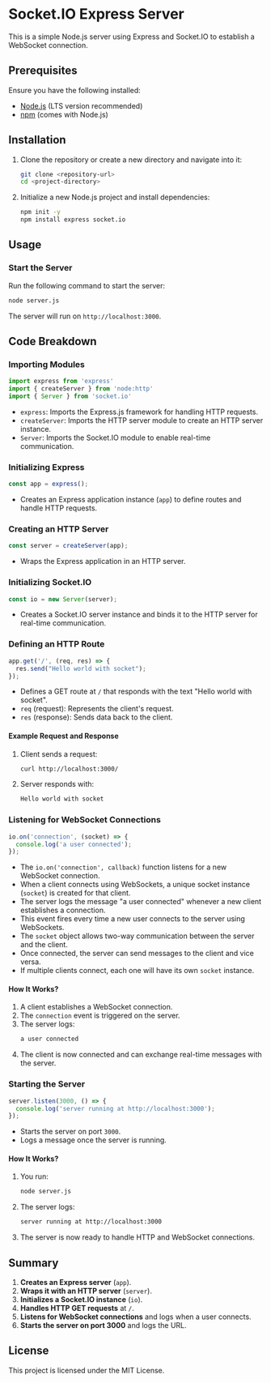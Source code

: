 # Socket.IO Express Server

This is a simple Node.js server using Express and Socket.IO to establish a WebSocket connection.

## Prerequisites

Ensure you have the following installed:
- [Node.js](https://nodejs.org/) (LTS version recommended)
- [npm](https://www.npmjs.com/) (comes with Node.js)

## Installation

1. Clone the repository or create a new directory and navigate into it:
   ```sh
   git clone <repository-url>
   cd <project-directory>
   ```

2. Initialize a new Node.js project and install dependencies:
   ```sh
   npm init -y
   npm install express socket.io
   ```

## Usage

### Start the Server
Run the following command to start the server:
```sh
node server.js
```

The server will run on `http://localhost:3000`.

## Code Breakdown

### Importing Modules
```javascript
import express from 'express'
import { createServer } from 'node:http'
import { Server } from 'socket.io'
```
- `express`: Imports the Express.js framework for handling HTTP requests.
- `createServer`: Imports the HTTP server module to create an HTTP server instance.
- `Server`: Imports the Socket.IO module to enable real-time communication.

### Initializing Express
```javascript
const app = express();
```
- Creates an Express application instance (`app`) to define routes and handle HTTP requests.

### Creating an HTTP Server
```javascript
const server = createServer(app);
```
- Wraps the Express application in an HTTP server.

### Initializing Socket.IO
```javascript
const io = new Server(server);
```
- Creates a Socket.IO server instance and binds it to the HTTP server for real-time communication.

### Defining an HTTP Route
```javascript
app.get('/', (req, res) => {
  res.send("Hello world with socket");
});
```
- Defines a GET route at `/` that responds with the text "Hello world with socket".
- `req` (request): Represents the client's request.
- `res` (response): Sends data back to the client.

#### Example Request and Response
1. Client sends a request:
   ```sh
   curl http://localhost:3000/
   ```
2. Server responds with:
   ```sh
   Hello world with socket
   ```

### Listening for WebSocket Connections
```javascript
io.on('connection', (socket) => {
  console.log('a user connected');
});
```
- The `io.on('connection', callback)` function listens for a new WebSocket connection.
- When a client connects using WebSockets, a unique socket instance (`socket`) is created for that client.
- The server logs the message "a user connected" whenever a new client establishes a connection.
- This event fires every time a new user connects to the server using WebSockets.
- The `socket` object allows two-way communication between the server and the client.
- Once connected, the server can send messages to the client and vice versa.
- If multiple clients connect, each one will have its own `socket` instance.

#### How It Works?
1. A client establishes a WebSocket connection.
2. The `connection` event is triggered on the server.
3. The server logs:
   ```sh
   a user connected
   ```
4. The client is now connected and can exchange real-time messages with the server.

### Starting the Server
```javascript
server.listen(3000, () => {
  console.log('server running at http://localhost:3000');
});
```
- Starts the server on port `3000`.
- Logs a message once the server is running.

#### How It Works?
1. You run:
   ```sh
   node server.js
   ```
2. The server logs:
   ```sh
   server running at http://localhost:3000
   ```
3. The server is now ready to handle HTTP and WebSocket connections.

## Summary
1. **Creates an Express server** (`app`).
2. **Wraps it with an HTTP server** (`server`).
3. **Initializes a Socket.IO instance** (`io`).
4. **Handles HTTP GET requests** at `/`.
5. **Listens for WebSocket connections** and logs when a user connects.
6. **Starts the server on port 3000** and logs the URL.

## License
This project is licensed under the MIT License.

